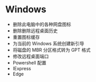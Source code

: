 # Windows

- 删除此电脑中的各种网盘图标
- 删除删除远程桌面历史
- 重置图标缓存
- 为当前的 Windows 系统创建新引导
- 将磁盘的 MBR 分区格式转为 GPT 格式
- 修改远程桌面端口
- Powershell 配置
- IExpress
- Edge
